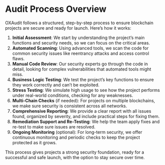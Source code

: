 # Audit Process Overview

OXAudit follows a structured, step-by-step process to ensure blockchain projects are secure and ready for launch. Here’s how it works:

1. **Initial Assessment**: We start by understanding the project’s main functions and security needs, so we can focus on the critical areas.
2. **Automated Scanning**: Using advanced tools, we scan the code for common security issues like reentrancy attacks and access control flaws.
3. **Manual Code Review**: Our security experts go through the code in detail, looking for complex vulnerabilities that automated tools might miss.
4. **Business Logic Testing**: We test the project’s key functions to ensure they work correctly and can’t be exploited.
5. **Stress Testing**: We simulate high usage to see how the project performs under real-world conditions, checking for any weaknesses.
6. **Multi-Chain Checks** (if needed): For projects on multiple blockchains, we make sure security is consistent across all networks.
7. **Comprehensive Reporting**: We provide a clear report with all issues found, organized by severity, and include practical steps for fixing them.
8. **Remediation Support and Re-Testing**: We help the team apply fixes and re-test to make sure issues are resolved.
9. **Ongoing Monitoring** (optional): For long-term security, we offer continuous monitoring and periodic checks to keep the project protected as it grows.

This process gives projects a strong security foundation, ready for a successful and safe launch, with the option to stay secure over time.
